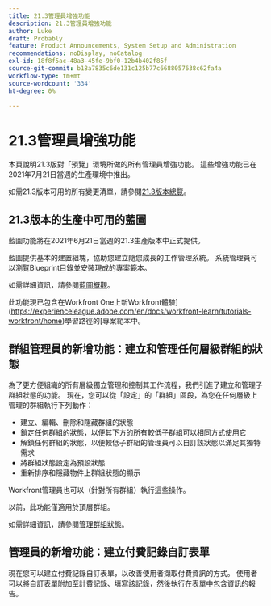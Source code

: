 ```yaml
---
title: 21.3管理員增強功能
description: 21.3管理員增強功能
author: Luke
draft: Probably
feature: Product Announcements, System Setup and Administration
recommendations: noDisplay, noCatalog
exl-id: 18f8f5ac-48a3-45fe-9bf0-12b4b402f85f
source-git-commit: b18a7835c6de131c125b77c6688057638c62fa4a
workflow-type: tm+mt
source-wordcount: '334'
ht-degree: 0%

---
```


# 21.3管理員增強功能

本頁說明21.3版對「預覽」環境所做的所有管理員增強功能。 這些增強功能已在2021年7月21日當週的生產環境中推出。

如需21.3版本可用的所有變更清單，請參閱[21.3版本總覽](../../../product-announcements/product-releases/21.3-release-activity/21-3-release-overview.md)。

## 21.3版本的生產中可用的藍圖

藍圖功能將在2021年6月21日當週的21.3生產版本中正式提供。

藍圖提供基本的建置組塊，協助您建立隨您成長的工作管理系統。 系統管理員可以瀏覽Blueprint目錄並安裝現成的專案範本。

如需詳細資訊，請參閱[藍圖概觀](../../../administration-and-setup/blueprints/blueprints-overview.md)。

此功能現已包含在Workfront One上新Workfront體驗](https://experienceleague.adobe.com/en/docs/workfront-learn/tutorials-workfront/home)學習路徑的[專案範本中。

## 群組管理員的新增功能：建立和管理任何層級群組的狀態

為了更方便組織的所有層級獨立管理和控制其工作流程，我們引進了建立和管理子群組狀態的功能。 現在，您可以從「設定」的「群組」區段，為您在任何層級上管理的群組執行下列動作：

* 建立、編輯、刪除和隱藏群組的狀態
* 鎖定任何群組的狀態，以便其下方的所有較低子群組可以相同方式使用它
* 解鎖任何群組的狀態，以便較低子群組的管理員可以自訂該狀態以滿足其獨特需求
* 將群組狀態設定為預設狀態
* 重新排序和隱藏物件上群組狀態的顯示

Workfront管理員也可以（針對所有群組）執行這些操作。

以前，此功能僅適用於頂層群組。

如需詳細資訊，請參閱[管理群組狀態](../../../administration-and-setup/manage-groups/manage-group-statuses/manage-group-statuses.md)。

## 管理員的新增功能：建立付費記錄自訂表單

現在您可以建立付費記錄自訂表單，以改善使用者擷取付費資訊的方式。 使用者可以將自訂表單附加至計費記錄、填寫該記錄，然後執行在表單中包含資訊的報告。
